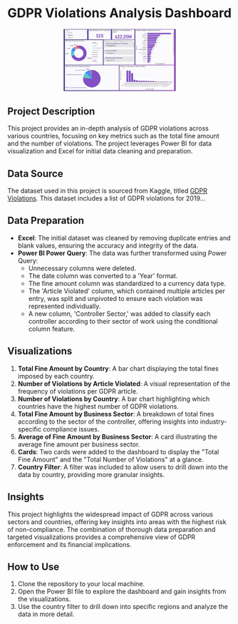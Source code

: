 # GDPR Violations Analysis Dashboard
<p align="center">
  <img src="Assets/Images/Dashboard.JPG" width="50%" alt="Dashboard Image">
</p>

## Project Description

This project provides an in-depth analysis of GDPR violations across various countries, focusing on key metrics such as the total fine amount and the number of violations. The project leverages Power BI for data visualization and Excel for initial data cleaning and preparation.

## Data Source

The dataset used in this project is sourced from Kaggle, titled [GDPR Violations](https://www.kaggle.com/datasets/jessemostipak/gdpr-violations?select=gdpr_violations.csv). This dataset includes a list of GDPR violations for 2019...

## Data Preparation

- **Excel**: The initial dataset was cleaned by removing duplicate entries and blank values, ensuring the accuracy and integrity of the data.
- **Power BI Power Query**: The data was further transformed using Power Query:
  - Unnecessary columns were deleted.
  - The date column was converted to a 'Year' format.
  - The fine amount column was standardized to a currency data type.
  - The 'Article Violated' column, which contained multiple articles per entry, was split and unpivoted to ensure each violation was represented individually.
  - A new column, 'Controller Sector,' was added to classify each controller according to their sector of work using the conditional column feature.

## Visualizations

1. **Total Fine Amount by Country**: A bar chart displaying the total fines imposed by each country.
2. **Number of Violations by Article Violated**: A visual representation of the frequency of violations per GDPR article.
3. **Number of Violations by Country**: A bar chart highlighting which countries have the highest number of GDPR violations.
4. **Total Fine Amount by Business Sector**: A breakdown of total fines according to the sector of the controller, offering insights into industry-specific compliance issues.
5. **Average of Fine Amount by Business Sector**: A card illustrating the average fine amount per business sector.
6. **Cards**: Two cards were added to the dashboard to display the "Total Fine Amount" and the "Total Number of Violations" at a glance.
7. **Country Filter**: A filter was included to allow users to drill down into the data by country, providing more granular insights.

## Insights

This project highlights the widespread impact of GDPR across various sectors and countries, offering key insights into areas with the highest risk of non-compliance. The combination of thorough data preparation and targeted visualizations provides a comprehensive view of GDPR enforcement and its financial implications.

## How to Use

1. Clone the repository to your local machine.
2. Open the Power BI file to explore the dashboard and gain insights from the visualizations.
3. Use the country filter to drill down into specific regions and analyze the data in more detail.
